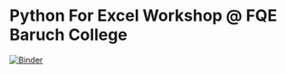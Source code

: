 # Python For Excel Workshop @ FQE Baruch College

[![Binder](https://mybinder.org/badge_logo.svg)](https://mybinder.org/v2/gh/fzumstein/FQE_baruch_workshop/HEAD)